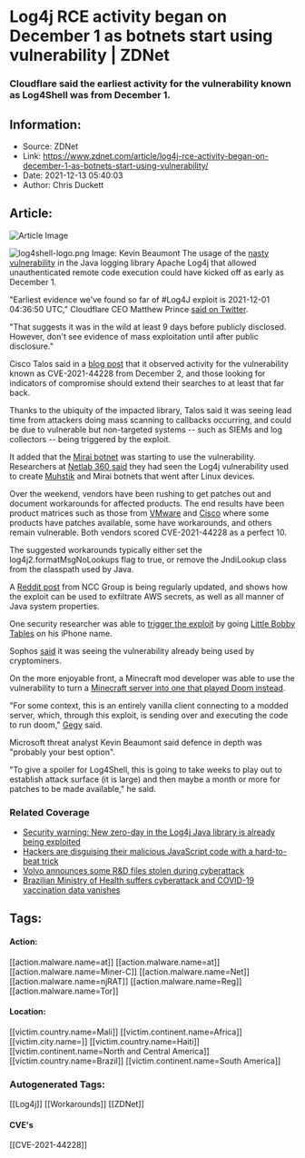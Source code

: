# Log4j RCE activity began on December 1 as botnets start using vulnerability | ZDNet
### Cloudflare said the earliest activity for the vulnerability known as Log4Shell was from December 1.

## Information:
+ Source: ZDNet
+ Link: https://www.zdnet.com/article/log4j-rce-activity-began-on-december-1-as-botnets-start-using-vulnerability/
+ Date: 2021-12-13 05:40:03
+ Author: Chris Duckett


## Article:
![Article Image](https://www.zdnet.com/a/img/resize/25fc0733da3f929e1223ed846900af73d939be09/2020/06/18/8795205e-246b-4241-859f-13d4bdf3f225/istock-12457481571.jpg?width=770&height=578&fit=crop&auto=webp)

![log4shell-logo.png](https://www.zdnet.com/a/img/resize/bf50306ac8a5c240da7697fbe4fa2b097fd5d523/2021/12/13/e16a1f2e-27d2-44c6-a3b9-412ac6d8f165/log4shell-logo.png?fit=bounds&auto=webp)
 Image: Kevin Beaumont
 The usage of the [nasty vulnerability](https://www.zdnet.com/article/security-warning-new-zero-day-in-the-log4j-java-library-is-already-being-exploited/) in the Java logging library Apache Log4j that allowed unauthenticated remote code execution could have kicked off as early as December 1.

"Earliest evidence we've found so far of #Log4J exploit is 2021-12-01 04:36:50 UTC," Cloudflare CEO Matthew Prince [said on Twitter](https://twitter.com/eastdakota/status/1469800951351427073). 

"That suggests it was in the wild at least 9 days before publicly disclosed. However, don't see evidence of mass exploitation until after public disclosure." 

Cisco Talos said in a [blog post](https://blog.talosintelligence.com/2021/12/apache-log4j-rce-vulnerability.html) that it observed activity for the vulnerability known as CVE-2021-44228 from December 2, and those looking for indicators of compromise should extend their searches to at least that far back. 

Thanks to the ubiquity of the impacted library, Talos said it was seeing lead time from attackers doing mass scanning to callbacks occurring, and could be due to vulnerable but non-targeted systems -- such as SIEMs and log collectors -- being triggered by the exploit. 

It added that the [Mirai botnet](https://www.zdnet.com/article/this-new-variant-of-mirai-botnet-malware-is-targeting-network-attached-storage-devices/) was starting to use the vulnerability. Researchers at [Netlab 360 said](https://blog.netlab.360.com/threat-alert-log4j-vulnerability-has-been-adopted-by-two-linux-botnets/) they had seen the Log4j vulnerability used to create [Muhstik](https://www.zdnet.com/article/white-hat-hacks-muhstik-ransomware-gang-and-releases-decryption-keys/) and Mirai botnets that went after Linux devices. 

Over the weekend, vendors have been rushing to get patches out and document workarounds for affected products. The end results have been product matrices such as those from [VMware](https://www.vmware.com/security/advisories/VMSA-2021-0028.html) and [Cisco](https://tools.cisco.com/security/center/content/CiscoSecurityAdvisory/cisco-sa-apache-log4j-qRuKNEbd) where some products have patches available, some have workarounds, and others remain vulnerable. Both vendors scored CVE-2021-44228 as a perfect 10.






The suggested workarounds typically either set the log4j2.formatMsgNoLookups flag to true, or remove the JndiLookup class from the classpath used by Java. 

A [Reddit post](https://www.reddit.com/r/blueteamsec/comments/rd38z9/log4j_0day_being_exploited/) from NCC Group is being regularly updated, and shows how the exploit can be used to exfiltrate AWS secrets, as well as all manner of Java system properties. 

One security researcher was able to [trigger the exploit](https://twitter.com/chvancooten/status/1469340927923826691) by going [Little Bobby Tables](https://xkcd.com/327/) on his iPhone name. 

Sophos [said](https://news.sophos.com/en-us/2021/12/12/log4shell-hell-anatomy-of-an-exploit-outbreak/) it was seeing the vulnerability already being used by cryptominers. 

On the more enjoyable front, a Minecraft mod developer was able to use the vulnerability to turn a [Minecraft server into one that played Doom instead](https://twitter.com/gegy1000/status/1469714451716882434?s=21). 

"For some context, this is an entirely vanilla client connecting to a modded server, which, through this exploit, is sending over and executing the code to run doom," [Gegy](https://twitter.com/gegy1000/status/1469715890732212224) said. 

Microsoft threat analyst Kevin Beaumont said defence in depth was "probably your best option". 

"To give a spoiler for Log4Shell, this is going to take weeks to play out to establish attack surface (it is large) and then maybe a month or more for patches to be made available," he said. 

### Related Coverage

* [Security warning: New zero-day in the Log4j Java library is already being exploited](/article/security-warning-new-zero-day-in-the-log4j-java-library-is-already-being-exploited/)
* [Hackers are disguising their malicious JavaScript code with a hard-to-beat trick](/article/hackers-are-disguising-their-malicious-javascript-code-with-hard-to-beat-trick/)
* [Volvo announces some R&D files stolen during cyberattack](/article/volvo-announces-some-r-d-files-stolen-during-cyberattack/)
* [Brazilian Ministry of Health suffers cyberattack and COVID-19 vaccination data vanishes](/article/brazilian-ministry-of-health-suffers-cyberattack-and-covid-19-vaccination-data-vanishes/)





## Tags:

#### Action:
[[action.malware.name=at]] [[action.malware.name=at]] [[action.malware.name=Miner-C]] [[action.malware.name=Net]] [[action.malware.name=njRAT]] [[action.malware.name=Reg]] [[action.malware.name=Tor]]

#### Location:
[[victim.country.name=Mali]] [[victim.continent.name=Africa]] [[victim.city.name=]] [[victim.country.name=Haiti]] [[victim.continent.name=North and Central America]] [[victim.country.name=Brazil]] [[victim.continent.name=South America]]

### Autogenerated Tags:
[[Log4j]] [[Workarounds]] [[ZDNet]]
#### CVE's
[[CVE-2021-44228]]


